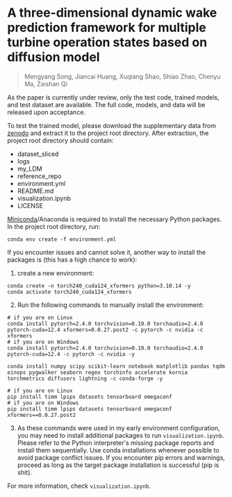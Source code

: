 # A three-dimensional dynamic wake prediction framework for multiple turbine operation states based on diffusion model

> Mengyang Song, Jiancai Huang, Xuqiang Shao, Shiao Zhao, Chenyu Ma, Zaishan Qi

As the paper is currently under review, only the test code, trained models, and test dataset are available. The full code, models, and data will be released upon acceptance.

To test the trained model, please download the supplementary data from [zenodo](https://zenodo.org/records/14569344) and extract it to the project root directory. After extraction, the project root directory should contain:
- dataset_sliced
- logs  
- my_LDM  
- reference_repo
- environment.yml  
- README.md  
- visualization.ipynb
- LICENSE

[Miniconda](https://docs.anaconda.com/miniconda/install/)/Anaconda is required to install the necessary Python packages. In the project root directory, run:

```shell
conda env create -f environment.yml
```

If you encounter issues and cannot solve it, another way to install the packages is (this has a high chance to work):

1. create a new environment:

```shell
conda create -n torch240_cuda124_xformers python=3.10.14 -y
conda activate torch240_cuda124_xformers 
```

2. Run the following commands to manually install the environment:

```shell
# if you are on Linux
conda install pytorch=2.4.0 torchvision=0.19.0 torchaudio=2.4.0 pytorch-cuda=12.4 xformers=0.0.27.post2 -c pytorch -c nvidia -c xformers
# if you are on Windows
conda install pytorch=2.4.0 torchvision=0.19.0 torchaudio=2.4.0 pytorch-cuda=12.4 -c pytorch -c nvidia -y

conda install numpy scipy scikit-learn notebook matplotlib pandas tqdm einops pygwalker seaborn regex torchinfo accelerate kornia torchmetrics diffusers lightning -c conda-forge -y

# if you are on Linux
pip install timm lpips datasets tensorboard omegaconf
# if you are on Windows
pip install timm lpips datasets tensorboard omegaconf xformers==0.0.27.post2
```

3. As these commands were used in my early environment configuration, you may need to install additional packages to run `visualization.ipynb`. Please refer to the Python interpreter's missing package reports and install them sequentially. Use conda installations whenever possible to avoid package conflict issues. If you encounter pip errors and warnings, proceed as long as the target package installation is successful (pip is shit).

For more information, check `visualization.ipynb`.
